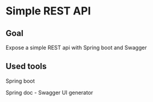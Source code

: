 # Simple REST API

## Goal

Expose a simple REST api with Spring boot and Swagger

## Used tools

Spring boot

Spring doc - Swagger UI generator